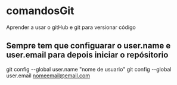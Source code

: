 # comandosGit
Aprender a usar o gitHub e git para versionar código
## Sempre tem que configuarar o user.name e user.email para depois iniciar o repósitorio
  git config --global user.name "nome de usuario"
  git config --global user.email <nomeemail@email.com>
